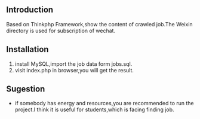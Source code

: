 ﻿## Introduction
Based on Thinkphp Framework,show the content of crawled job.The Weixin directory is used for subscription of wechat.


## Installation

1. install MySQL,import the job data form jobs.sql.
2. visit index.php in browser,you will get the result.

## Sugestion
*   if somebody has energy and resources,you are recommended to run the project.I think it is useful for students,which is facing finding job.
